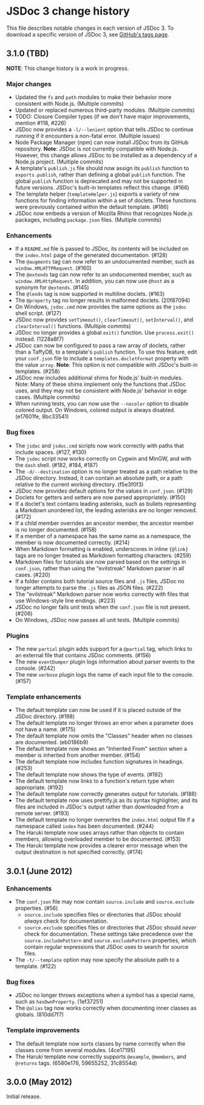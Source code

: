 # JSDoc 3 change history

This file describes notable changes in each version of JSDoc 3. To download a specific version of JSDoc 3, see [GitHub's tags page](https://github.com/jsdoc3/jsdoc/tags).


## 3.1.0 (TBD)

**NOTE**: This change history is a work in progress.

### Major changes
+ Updated the `fs` and `path` modules to make their behavior more consistent with Node.js. (Multiple commits)
+ Updated or replaced numerous third-party modules. (Multiple commits)
+ TODO: Closure Compiler types (if we don't have major improvements, mention #118, #226)
+ JSDoc now provides a `-l/--lenient` option that tells JSDoc to continue running if it encounters a non-fatal error. (Multiple issues)
+ Node Package Manager (npm) can now install JSDoc from its GitHub repository. **Note**: JSDoc is not currently compatible with Node.js. However, this change allows JSDoc to be installed as a dependency of a Node.js project. (Multiple commits)
+ A template's `publish.js` file should now assign its `publish` function to `exports.publish`, rather than defining a global `publish` function. The global `publish` function is deprecated and may not be supported in future versions. JSDoc's built-in templates reflect this change. (#166)
+ The template helper (`templateHelper.js`) exports a variety of new functions for finding information within a set of doclets. These functions were previously contained within the default template. (#186)
+ JSDoc now embeds a version of Mozilla Rhino that recognizes Node.js packages, including `package.json` files. (Multiple commits)

### Enhancements
+ If a `README.md` file is passed to JSDoc, its contents will be included on the `index.html` page of the generated documentation. (#128)
+ The `@augments` tag can now refer to an undocumented member, such as `window.XMLHTTPRequest`. (#160)
+ The `@extends` tag can now refer to an undocumented member, such as `window.XMLHttpRequest`. In addition, you can now use `@host` as a synonym for `@extends`. (#145)
+ The `@lends` tag is now supported in multiline doclets. (#163)
+ The `@property` tag no longer results in malformed doclets. (20f87094)
+ On Windows, `jsdoc.cmd` now provides the same options as the `jsdoc` shell script. (#127)
+ JSDoc now provides `setTimeout()`, `clearTimeout()`, `setInterval()`, and `clearInterval()` functions. (Multiple commits)
+ JSDoc no longer provides a global `exit()` function. Use `process.exit()` instead. (1228a8f7)
+ JSDoc can now be configured to pass a raw array of doclets, rather than a TaffyDB, to a template's `publish` function. To use this feature, edit your `conf.json` file to include a `templates.docletFormat` property with the value `array`. **Note**: This option is not compatible with JSDoc's built-in templates. (#258)
+ JSDoc now includes additional shims for Node.js' built-in modules. Note: Many of these shims implement only the functions that JSDoc uses, and they may not be consistent with Node.js' behavior in edge cases. (Multiple commits)
+ When running tests, you can now use the `--nocolor` option to disable colored output. On Windows, colored output is always disabled. (e17601fe, 8bc33541)

### Bug fixes
+ The `jsdoc` and `jsdoc.cmd` scripts now work correctly with paths that include spaces. (#127, #130)
+ The `jsdoc` script now works correctly on Cygwin and MinGW, and with the `dash` shell. (#182, #184, #187)
+ The `-d/--destination` option is no longer treated as a path relative to the JSDoc directory. Instead, it can contain an absolute path, or a path relative to the current working directory. (f5e3f0f3)
+ JSDoc now provides default options for the values in `conf.json`. (#129)
+ Doclets for getters and setters are now parsed appropriately. (#150)
+ If a doclet's text contains leading asterisks, such as bullets representing a Markdown unordered list, the leading asterisks are no longer removed. (#172)
+ If a child member overrides an ancestor member, the ancestor member is no longer documented. (#158)
+ If a member of a namespace has the same name as a namespace, the member is now documented correctly. (#214)
+ When Markdown formatting is enabled, underscores in inline `{@link}` tags are no longer treated as Markdown formatting characters. (#259)
+ Markdown files for tutorials are now parsed based on the settings in `conf.json`, rather than using the "evilstreak" Markdown parser in all cases. (#220)
+ If a folder contains both tutorial source files and `.js` files, JSDoc no longer attempts to parse the `.js` files as JSON files. (#222)
+ The "evilstreak" Markdown parser now works correctly with files that use Windows-style line endings. (#223)
+ JSDoc no longer fails unit tests when the `conf.json` file is not present. (#206)
+ On Windows, JSDoc now passes all unit tests. (Multiple commits)

### Plugins
+ The new `partial` plugin adds support for a `@partial` tag, which links to an external file that contains JSDoc comments. (#156)
+ The new `eventDumper` plugin logs information about parser events to the console. (#242)
+ The new `verbose` plugin logs the name of each input file to the console. (#157)

### Template enhancements
+ The default template can now be used if it is placed outside of the JSDoc directory. (#198)
+ The default template no longer throws an error when a parameter does not have a name. (#175)
+ The default template now omits the "Classes" header when no classes are documented. (eb0186b9)
+ The default template now shows an "Inherited From" section when a member is inherited from another member. (#154)
+ The default template now includes function signatures in headings. (#253)
+ The default template now shows the type of events. (#192)
+ The default template now links to a function's return type when appropriate. (#192)
+ The default template now correctly generates output for tutorials. (#188)
+ The default template now uses prettify.js as its syntax highlighter, and its files are included in JSDoc's output rather than downloaded from a remote server. (#193)
+ The default template no longer overwrites the `index.html` output file if a namespace called `index` has been documented. (#244)
+ The Haruki template now uses arrays rather than objects to contain members, allowing overloaded member to be documented. (#153)
+ The Haruki template now provides a clearer error message when the output destination is not specified correctly. (#174)


## 3.0.1 (June 2012)

### Enhancements
+ The `conf.json` file may now contain `source.include` and `source.exclude` properties. (#56)
    + `source.include` specifies files or directories that JSDoc should _always_ check for documentation.
    + `source.exclude` specifies files or directories that JSDoc should _never_ check for documentation.
    These settings take precedence over the `source.includePattern` and `source.excludePattern` properties, which contain regular expressions that JSDoc uses to search for source files.
+ The `-t/--template` option may now specify the absolute path to a template. (#122)

### Bug fixes
+ JSDoc no longer throws exceptions when a symbol has a special name, such as `hasOwnProperty`. (1ef37251)
+ The `@alias` tag now works correctly when documenting inner classes as globals. (810dd7f7)

### Template improvements
+ The default template now sorts classes by name correctly when the classes come from several modules. (4ce17195)
+ The Haruki template now correctly supports `@example`, `@members`, and `@returns` tags. (6580e176, 59655252, 31c8554d)


## 3.0.0 (May 2012)

Initial release.

